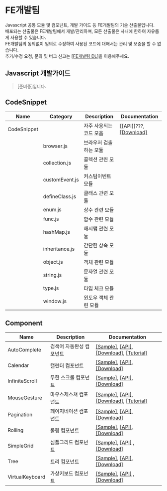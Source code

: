 FE개발팀 
======================
Javascript 공통 모듈 및 컴포넌트, 개발 가이드 등 FE개발팀의 기술 산출물입니다.<br>
배포되는 산출물은 FE개발팀에서 개발/관리하며, 모든 산출물은 사내에 한하여 자유롭게 사용할 수 있습니다.<br>
FE개발팀의 동의없이 임의로 수정하여 사용된 코드에 대해서는 관리 및 보증을 할 수 없습니다.<br>
추가/수정 요청, 문의 및 버그 신고는 [[FE개발팀 DL]](e0242@nhnent.com)을 이용해주세요.

## Javascript 개발가이드
>  [준비중]입니다.

## CodeSnippet
|Name|Category|Description|Documentation|
| ---- | ---- | ---- | ---- |
|CodeSnippet||자주 사용되는 코드 모음|[[API]]???, [[Download]](https://github.nhnent.com/fe/share-code-snippet)|
||browser.js|브라우저 검출하는 모듈||
||collection.js|콜렉션 관련 모듈||
||customEvent.js|커스텀이벤트 모듈||
||defineClass.js|클래스 관련 모듈||
||enum.js|상수 관련 모듈||
||func.js|함수 관련 모듈||
||hashMap.js|해시맵 관련 모듈||
||inheritance.js|간단한 상속 모듈||
||object.js|객체 관련 모듈||
||string.js|문자열 관련 모듈||
||type.js|타입 체크 모듈||
||window.js|윈도우 객체 관련 모듈||

## Component
|Name|Description|Documentation|
| ---- | ---- | ---- |
|AutoComplete|검색어 자동완성 컴포넌트|[[Sample]](https://github.nhnent.com/pages/fe/component-auto-complete/tutorial-sample1.html), [[API]](https://github.nhnent.com/pages/fe/component-auto-complete),  [[Download]](https://github.nhnent.com/fe/component-auto-complete), [[Tutorial]](https://github.nhnent.com/FE/Component-AutoComplete/wiki/Component-AutoComplete)|
|Calendar|캘린더 컴포넌트|[[Sample]](https://github.nhnent.com/pages/fe/component-calendar/tutorial-default.html), [[API]](https://github.nhnent.com/pages/fe/component-calendar/), [[Download]](https://github.nhnent.com/fe/component-calendar/)|
|InfiniteScroll|무한 스크롤 컴포넌트|[[Sample]](https://github.nhnent.com/pages/fe/component-infinite-scroll/tutorial-sample1.html), [[API]](https://github.nhnent.com/pages/fe/component-infinite-scroll/), [[Download]](https://github.nhnent.com/fe/component-infinite-scroll/)|
| MouseGesture|마우스제스쳐 컴포넌트|[[Sample]](http://github.nhnent.com/pages/fe/component-mouse-gesture/tutorial-sample_default.html), [[API]](http://github.nhnent.com/pages/fe/component-mouse-gesture/), [[Download]](https://github.nhnent.com/fe/component-mouse-gesture), [[Tutorial]](https://github.nhnent.com/fe/component-mouse-gesture/wiki)|
|Pagination|페이지네이션 컴포넌트|[[Sample]](https://github.nhnent.com/pages/fe/component-pagination/tutorial-default.html), [[API]](https://github.nhnent.com/pages/fe/component-pagination/), [[Download]](https://github.nhnent.com/fe/component-pagination/)|
|Rolling|롤링 컴포넌트|[[Sample]](https://github.nhnent.com/pages/fe/component-rolling/tutorial-index_default_nocircle.html), [[API]](https://github.nhnent.com/pages/fe/component-rolling/), [[Download]](https://github.nhnent.com/fe/component-rolling)|
|SimpleGrid|심플그리드 컴포넌트|[[Sample]](https://github.nhnent.com/pages/fe/component-simple-grid/tutorial-sample1.html), [[API]](https://github.nhnent.com/pages/fe/component-simple-grid/) , [[Download]](https://github.nhnent.com/fe/component-simple-grid)|
|Tree|트리 컴포넌트|[[Sample]](https://github.nhnent.com/pages/fe/component-tree/tutorial-index_default.html), [[API]](https://github.nhnent.com/pages/fe/component-tree/),  [[Download]](https://github.nhnent.com/fe/component-tree)|
|VirtualKeyboard|가상키보드 컴포넌트|[[Sample]](https://github.nhnent.com/pages/fe/component-virtual-keyboard/tutorial-mobile.html), [[API]](https://github.nhnent.com/pages/fe/component-virtual-keyboard/) , [[Download]](https://github.nhnent.com/fe/component-virtual-keyboard)|




